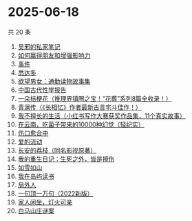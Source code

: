 # 2025-06-18

共 20 条

<!-- BEGIN WEREAD -->
<!-- 最后更新时间 2025-06-18 00:34:45 +0800 -->
1. [吴邪的私家笔记](https://weread.qq.com/web/bookDetail/2c932320813aba08fg0129b2)
1. [如何赢得朋友和增强影响力](https://weread.qq.com/web/bookDetail/7c832490813aba03ag011438)
1. [事件](https://weread.qq.com/web/bookDetail/d1132fa0813ab9c2ag017b50)
1. [悉达多](https://weread.qq.com/web/bookDetail/dac326e0813ab9fcbg014003)
1. [欲望男女：通勤读物故事集](https://weread.qq.com/web/bookDetail/2d832460813ab9fe2g01637a)
1. [中国古代性学报告](https://weread.qq.com/web/bookDetail/c0c32f00813ab81a6g01138c)
1. [一朵桔梗花（推理界镇圈之宝！“花葬”系列8篇全收录！）](https://weread.qq.com/web/bookDetail/78a32ba0813aba065g0179fc)
1. [青澜传（《长相忆》作者最新古言宅斗佳作！）](https://weread.qq.com/web/bookDetail/b9c32090813ab9ff1g01965a)
1. [我不擅长的生活（小红书写作大赛获奖作品集，11个真实故事）](https://weread.qq.com/web/bookDetail/7ed32240813aba03ag013218)
1. [在云南，吃菌子带来的10000种幻觉（轻纪实）](https://weread.qq.com/web/bookDetail/49932c40813aba043g015e1e)
1. [伤口愈合中](https://weread.qq.com/web/bookDetail/cc832000813aba03ag012e8d)
1. [爱的流动](https://weread.qq.com/web/bookDetail/ac532c10813aba023g01404d)
1. [长安的荔枝（同名影视原著）](https://weread.qq.com/web/bookDetail/cc932860813ab67c2g014597)
1. [我的重生日记：生死之外，皆是擦伤](https://weread.qq.com/web/bookDetail/d7432640813ab9560g013cc5)
1. [如雪如山](https://weread.qq.com/web/bookDetail/b6232ea0729dc73eb62a3c2)
1. [我在岛屿读书](https://weread.qq.com/web/bookDetail/e5632100813ab8ea2g01327c)
1. [局外人](https://weread.qq.com/web/bookDetail/1e8327a0813ab9f50g010600)
1. [一句顶一万句（2022新版）](https://weread.qq.com/web/bookDetail/3de32670813ab703eg013597)
1. [家人闲坐，灯火可亲](https://weread.qq.com/web/bookDetail/10c320a071db56db10cbf8c)
1. [白马山庄谜案](https://weread.qq.com/web/bookDetail/3a0320d0813aba02ag010914)
<!-- END WEREAD -->